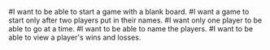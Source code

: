 #I want to be able to start a game with a blank board.
#I want a game to start only after two players put in their names.
#I want only one player to be able to go at a time.
#I want to be able to name the players.
#I want to be able to view a player's wins and losses.

